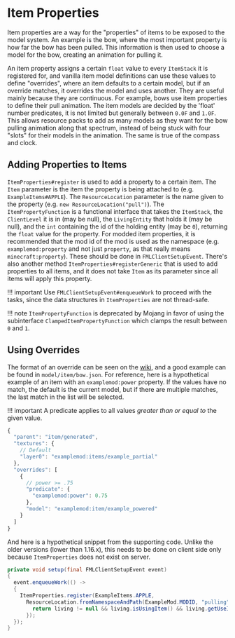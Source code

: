 Item Properties
===============

Item properties are a way for the "properties" of items to be exposed to the model system. An example is the bow, where the most important property is how far the bow has been pulled. This information is then used to choose a model for the bow, creating an animation for pulling it.

An item property assigns a certain `float` value to every `ItemStack` it is registered for, and vanilla item model definitions can use these values to define "overrides", where an item defaults to a certain model, but if an override matches, it overrides the model and uses another. They are useful mainly because they are continuous. For example, bows use item properties to define their pull animation. The item models are decided by the 'float' number predicates, it is not limited but generally between `0.0F` and `1.0F`. This allows resource packs to add as many models as they want for the bow pulling animation along that spectrum, instead of being stuck with four "slots" for their models in the animation. The same is true of the compass and clock.

Adding Properties to Items
--------------------------

`ItemProperties#register` is used to add a property to a certain item. The `Item` parameter is the item the property is being attached to (e.g. `ExampleItems#APPLE`). The `ResourceLocation` parameter is the name given to the property (e.g. `new ResourceLocation("pull")`). The `ItemPropertyFunction` is a functional interface that takes the `ItemStack`, the `ClientLevel` it is in (may be null), the `LivingEntity` that holds it (may be null), and the `int` containing the id of the holding entity (may be `0`), returning the `float` value for the property. For modded item properties, it is recommended that the mod id of the mod is used as the namespace (e.g. `examplemod:property` and not just `property`, as that really means `minecraft:property`). These should be done in `FMLClientSetupEvent`.
There's also another method `ItemProperties#registerGeneric` that is used to add properties to all items, and it does not take `Item` as its parameter since all items will apply this property.

!!! important
    Use `FMLClientSetupEvent#enqueueWork` to proceed with the tasks, since the data structures in `ItemProperties` are not thread-safe.

!!! note
    `ItemPropertyFunction` is deprecated by Mojang in favor of using the subinterface `ClampedItemPropertyFunction` which clamps the result between `0` and `1`.

Using Overrides
---------------

The format of an override can be seen on the [wiki][format], and a good example can be found in `model/item/bow.json`. For reference, here is a hypothetical example of an item with an `examplemod:power` property. If the values have no match, the default is the current model, but if there are multiple matches, the last match in the list will be selected.

!!! important
    A predicate applies to all values *greater than or equal to* the given value.

```js
{
  "parent": "item/generated",
  "textures": {
    // Default
    "layer0": "examplemod:items/example_partial"
  },
  "overrides": [
    {
      // power >= .75
      "predicate": {
        "examplemod:power": 0.75
      },
      "model": "examplemod:item/example_powered"
    }
  ]
}
```

And here is a hypothetical snippet from the supporting code. Unlike the older versions (lower than 1.16.x), this needs to be done on client side only because `ItemProperties` does not exist on server.

```java
private void setup(final FMLClientSetupEvent event)
{
  event.enqueueWork(() ->
  {
    ItemProperties.register(ExampleItems.APPLE, 
      ResourceLocation.fromNamespaceAndPath(ExampleMod.MODID, "pulling"), (stack, level, living, id) -> {
        return living != null && living.isUsingItem() && living.getUseItem() == stack ? 1.0F : 0.0F;
      });
  });
}
```

[format]: https://minecraft.wiki/w/Tutorials/Models#Item_models
